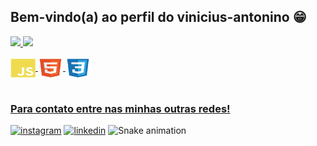 ## Bem-vindo(a) ao perfil do vinicius-antonino 😁

 <div>
   <a href="https://github.com/vinicius-antonino">
   <img height="180em" src="https://github-readme-stats.vercel.app/api?username=vinicius-antonino&show_icons=true&theme=tokyonight&include_all_commits=true&count_private=true"/>
   <img height="180em" src="https://github-readme-stats.vercel.app/api/top-langs/?username=devemdobro&layout=compact&langs_count=6&theme=tokyonight"/>

</div>
<div style="display: inline_block"><br>
  <img align="center" alt="Js" height="30" width="40" src="https://raw.githubusercontent.com/devicons/devicon/master/icons/javascript/javascript-plain.svg">
  <img align="center" alt="HTML" height="30" width="40" src="https://raw.githubusercontent.com/devicons/devicon/master/icons/html5/html5-original.svg">
  <img align="center" alt="CSS" height="30" width="40" src="https://raw.githubusercontent.com/devicons/devicon/master/icons/css3/css3-original.svg">
</div>
 
 <br>
 
  ### Para contato entre nas minhas outras redes!
 
<div> 
  
   [![instagram](https://img.shields.io/badge/Instagram-E4405F?style=for-the-badge&logo=instagram&logoColor=white)](https://www.instagram.com/vinicius_antonino/)
  [![linkedin](https://img.shields.io/badge/LinkedIn-0077B5?style=for-the-badge&logo=linkedin&logoColor=white)](https://www.linkedin.com/in/vinicius-antonino-ba9525241/)
  ![Snake animation](https://github.com/devemdobro/devemdobro/blob/output/github-contribution-grid-snake.svg)

</div>
